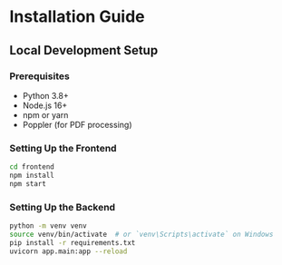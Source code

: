 # Installation Guide

## Local Development Setup

### Prerequisites
- Python 3.8+
- Node.js 16+
- npm or yarn
- Poppler (for PDF processing)

### Setting Up the Frontend
```bash
cd frontend
npm install
npm start
```
### Setting Up the Backend
```bash cd backend
python -m venv venv
source venv/bin/activate  # or `venv\Scripts\activate` on Windows
pip install -r requirements.txt
uvicorn app.main:app --reload
```